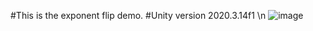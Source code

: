 #This is the exponent flip demo. 
#Unity version 2020.3.14f1 \n
![image](https://user-images.githubusercontent.com/54160011/162770660-0b104f9a-dc80-4790-8a38-f531dec59057.png)
